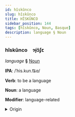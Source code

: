 ```yaml
---
id: hîskûnco
slug: hîskûnco
title: HÎSKÛNCO
sidebar_position: 144
tags: [hîskûnco, Noun, Basque]
description: language § Noun
---
```


### hîskûnco&emsp;<span kind="abugida">ɂ́ɟɔ̃ʄꞇ</span>

*language* **§** [Noun](../../tags/Noun)

**IPA**: /ˈhis.kun.t͡ɕɑ/

**Verb**: to be a language

**Noun**: a language

**Modifier**: language-related

<details>
    <summary>Origin</summary>
    Basque hizkuntza [his̻.kũn.t͡s̻a]<br/>
    <em>Basque Language Family</em>
</details>